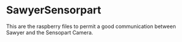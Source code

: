 # SawyerSensorpart
This are the raspberry files to permit a good communication between Sawyer and the Sensopart Camera. 

